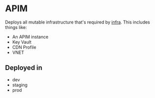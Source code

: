 # APIM
Deploys all mutable infrastructure that's required by [infra](../infra). This includes things like:
- An APIM instance
- Key Vault
- CDN Profile
- VNET

## Deployed in
- dev
- staging
- prod
